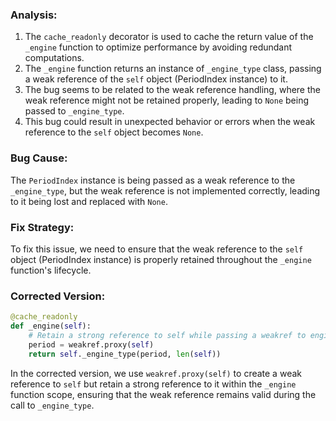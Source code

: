 ### Analysis:
1. The `cache_readonly` decorator is used to cache the return value of the `_engine` function to optimize performance by avoiding redundant computations.
2. The `_engine` function returns an instance of `_engine_type` class, passing a weak reference of the `self` object (PeriodIndex instance) to it.
3. The bug seems to be related to the weak reference handling, where the weak reference might not be retained properly, leading to `None` being passed to `_engine_type`.
4. This bug could result in unexpected behavior or errors when the weak reference to the `self` object becomes `None`.

### Bug Cause:
The `PeriodIndex` instance is being passed as a weak reference to the `_engine_type`, but the weak reference is not implemented correctly, leading to it being lost and replaced with `None`.

### Fix Strategy:
To fix this issue, we need to ensure that the weak reference to the `self` object (PeriodIndex instance) is properly retained throughout the `_engine` function's lifecycle.

### Corrected Version:
```python
@cache_readonly
def _engine(self):
    # Retain a strong reference to self while passing a weakref to engine_type
    period = weakref.proxy(self)
    return self._engine_type(period, len(self))
``` 

In the corrected version, we use `weakref.proxy(self)` to create a weak reference to `self` but retain a strong reference to it within the `_engine` function scope, ensuring that the weak reference remains valid during the call to `_engine_type`.